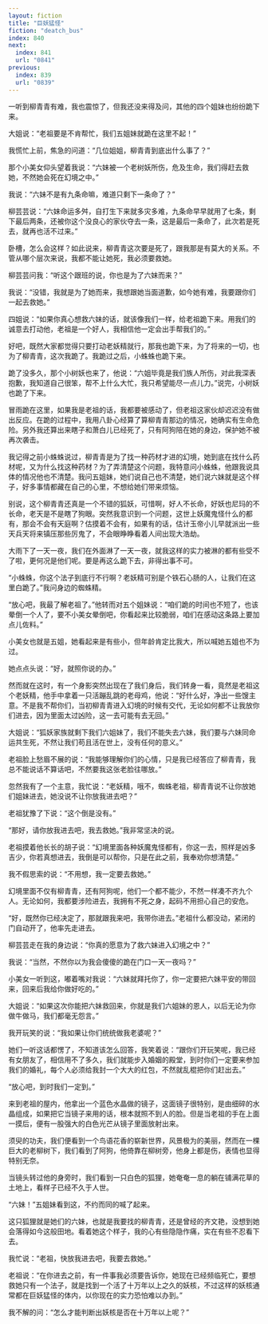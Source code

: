 ```yaml
---
layout: fiction
title: "巨妖猛怪"
fiction: "deatch_bus"
index: 840
next:
  index: 841
  url: "0841"
previous:
  index: 839
  url: "0839"
---
```

一听到柳青青有难，我也震惊了，但我还没来得及问，其他的四个姐妹也纷纷跪下来。

大姐说：“老祖要是不肯帮忙，我们五姐妹就跪在这里不起！”

我慌忙上前，焦急的问道：“几位姐姐，柳青青到底出什么事了？”

那个小美女仰头望着我说：“六妹被一个老树妖所伤，危及生命，我们得赶去救她，不然她会死在幻境之中。”

我说：“六妹不是有九条命嘛，难道只剩下一条命了？”

柳芸芸说：“六妹命运多舛，自打生下来就多灾多难，九条命早早就用了七条，剩下最后两条，还被你这个没良心的家伙夺去一条，这是最后一条命了，此次若是死去，就再也活不过来。”

卧槽，怎么会这样？如此说来，柳青青这次要是死了，跟我那是有莫大的关系。不管从哪个层次来说，我都不能让她死，我必须要救她。

柳芸芸问我：“听这个跟班的说，你也是为了六妹而来？”

我说：“没错，我就是为了她而来，我想跟她当面道歉，如今她有难，我要跟你们一起去救她。”

四姐说：“如果你真心想救六妹的话，就该像我们一样，给老祖跪下来。用我们的诚意去打动他，老祖是一个好人，我相信他一定会出手帮我们的。”

好吧，既然大家都觉得只要打动老妖精就行，那我也跪下来，为了将来的一切，也为了柳青青，这次我跪了。我跪过之后，小蛛蛛也跪下来。

跪了没多久，那个小树妖也来了，他说：“六姐毕竟是我们族人所伤，对此我深表抱歉，我知道自己很笨，帮不上什么大忙，我只希望能尽一点儿力。”说完，小树妖也跪了下来。

冒雨跪在这里，如果我是老祖的话，我都要被感动了，但老祖这家伙却迟迟没有做出反应。在跪的过程中，我用八卦心经算了算柳青青那边的情况，她确实有生命危险。另外我还算出来瞎子和萧白儿已经死了，只有阿狗陪在她的身边，保护她不被再次袭击。

我记得之前小蛛蛛说过，柳青青是为了找一种药材才进的幻境，她到底在找什么药材呢，又为什么找这种药材？为了弄清楚这个问题，我特意问小蛛蛛，他跟我说具体的情况他也不清楚。我问五姐妹，她们说自己也不清楚，她们说六妹就是这个样子，好多事情都藏在自己的心里，不想给她们带来烦恼。

别说，这个柳青青还真是一个不错的狐妖，可惜啊，好人不长命，好妖也尼玛的不长命，老天是不是瞎了狗眼。突然我意识到一个问题，这世上妖魔鬼怪什么的都有，那会不会有天庭啊？估摸着不会有，如果有的话，估计玉帝小儿早就派出一些天兵天将来镇压那些厉鬼了，不会眼睁睁看着人间出现大浩劫。

大雨下了一天一夜，我们在外面淋了一天一夜，就我这样的实力被淋的都有些受不了啦，更何况是他们呢。要是再这么跪下去，非得出事不可。

“小蛛蛛，你这个法子到底行不行啊？老妖精可别是个铁石心肠的人，让我们在这里白跪了。”我问身边的蜘蛛精。

“放心吧，我最了解老祖了。”他转而对五个姐妹说：“咱们跪的时间也不短了，也该晕倒一个人了，要不小美女晕倒吧，你看起来比较脆弱，咱们在感动这条路上要加点儿佐料。”

小美女也就是五姐，她看起来是有些小，但年龄肯定比我大，所以喊她五姐也不为过。

她点点头说：“好，就照你说的办。”

然而就在这时，有一个身影突然出现在了我们身后，我们转身一看，竟然是老祖这个老妖精，他手中拿着一只活蹦乱跳的老母鸡，他说：“好什么好，净出一些馊主意。不是我不帮你们，当初柳青青进入幻境的时候有交代，无论如何都不让我放你们进去，因为里面太过凶险，这一去可能有去无回。”

大姐说：“狐妖家族就剩下我们六姐妹了，我们不能失去六妹，我们要与六妹同命运共生死，不然让我们苟且活在世上，没有任何的意义。”

老祖脸上愁眉不展的说：“我能够理解你们的心情，只是我已经答应了柳青青，我总不能说话不算话吧，不然要我这张老脸往哪放。”

忽然我有了一个主意，我忙说：“老妖精，哦不，蜘蛛老祖，柳青青说不让你放她们姐妹进去，她没说不让你放我进去吧？”

老祖犹豫了下说：“这个倒是没有。”

“那好，请你放我进去吧，我去救她。”我非常坚决的说。

老祖摸着他长长的胡子说：“幻境里面各种妖魔鬼怪都有，你这一去，照样是凶多吉少，你若真想进去，我倒是可以帮你，只是在此之前，我奉劝你想清楚。”

我不假思索的说：“不用想，我一定要去救她。”

幻境里面不仅有柳青青，还有阿狗呢，他们一个都不能少，不然一样凑不齐九个人。无论如何，我都要涉险进去，我拥有不死之身，起码不用担心自己的安危。

“好，既然你已经决定了，那就跟我来吧，我带你进去。”老祖什么都没动，紧闭的门自动开了，他率先走进去。

柳芸芸走在我的身边说：“你真的愿意为了救六妹进入幻境之中？”

我说：“当然，不然你以为我会傻傻的跪在门口一天一夜吗？”

小美女一听到这，嘟着嘴对我说：“六妹就拜托你了，你一定要把六妹平安的带回来，回来后我给你做好吃的。”

大姐说：“如果这次你能把六妹救回来，你就是我们六姐妹的恩人，以后无论为你做牛做马，我们都毫无怨言。”

我开玩笑的说：“我如果让你们统统做我老婆呢？”

她们一听这话都愣了，不知道该怎么回答，我笑着说：“跟你们开玩笑呢，我已经有女朋友了，相信用不了多久，我们就能步入婚姻的殿堂，到时你们一定要来参加我们的婚礼，每个人必须给我封一个大大的红包，不然就乱棍把你们赶出去。”

“放心吧，到时我们一定到。”

来到老祖的屋内，他拿出一个蓝色水晶做的镜子，这面镜子很特别，是由细碎的水晶组成，如果把它当镜子来用的话，根本就照不到人的脸。但是当老祖的手在上面一摸后，便有一股强大的白色光芒从镜子里面放射出来。

须臾的功夫，我们便看到一个鸟语花香的崭新世界，风景极为的美丽，然而在一棵巨大的老柳树下，我们看到了阿狗，他倚靠在柳树旁，他身上都是伤，表情也显得特别无奈。

当镜头转过他的身旁时，我们看到一只白色的狐狸，她奄奄一息的躺在铺满花草的土地上，看样子已经不久于人世。

“六妹！”五姐妹看到这，不约而同的喊了起来。

这只狐狸就是她们的六妹，也就是我要找的柳青青，还是曾经的齐文艳，没想到她会落得如今这般田地。看着她这个样子，我的心有些隐隐作痛，实在有些不忍看下去。

我忙说：“老祖，快放我进去吧，我要去救她。”

老祖说：“在你进去之前，有一件事我必须要告诉你，她现在已经频临死亡，要想救她只有一个法子，就是找到一个活了十万年以上之久的妖核，不过这样的妖核通常都在巨妖猛怪的体内，以你现在的实力恐怕难以办到。”

我不解的问：“怎么才能判断出妖核是否在十万年以上呢？”